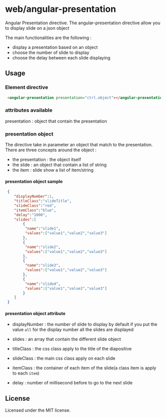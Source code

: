 # web/angular-presentation
Angular Presentation directive.
The angular-presentation directive allow you to display slide on a json object

The main functionalities are the following :
 * display a presentation based on an object 
 * choose the number of slide to display
 * choose the delay between each slide displaying
 
## Usage

### Element directive

```html
 <angular-presentation presentation="ctrl.object"></angular-presentation>
```

### attributes available

presentation : object that contain the presentation 

### presentation object

The directive take in parameter an object that match to the presentation.
There are three concepts around the object : 
 * the presentation : the object itself  
 * the slide : an object that contain a list of string
 * the item : slide show a list of item/string
 

#### presentation object sample

```json
 {
	"displayNumber":1,
	"titleClass":"slideTitle",
	"slideClass":"red",
	"itemClass":"blue",
	"delay":"1000",
	"slides":[
		{
		 "name":"slide1",
		 "values":["value1","value2","value3"]
		},
		{
		 "name":"slide2",
		 "values":["value1","value2","value3"]
		},
		{
		 "name":"slide3",
		 "values":["value1","value2","value3"]
		},
		{
		 "name":"slide4",
		 "values":["value1","value2","value3"]
		}
	]
 }
```

#### presentation object attribute
 
 * displayNumber : the number of slide to display by default
  if you put the value ```all``` for the display number all the slides are displayed
  
 * slides        : an array that contain the different slide object 
 
 * titleClass : the css class apply to the title of the diapositive
 
 * slideClass : the main css class apply on each slide
 
 * itemClass : the container of each item of the slide(a class item is apply to each `item`)
 
 * delay : number of millisecond before to go to the next slide

## License
Licensed under the MIT license.
